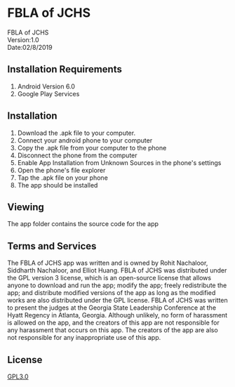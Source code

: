 # FBLA of JCHS

FBLA of JCHS 	
Version:1.0    	
Date:02/8/2019

## Installation Requirements

1. Android Version 6.0
2. Google Play Services

## Installation

1. Download the .apk file to your computer. 
2. Connect your android phone to your computer
3. Copy the .apk file from your computer to the phone
4. Disconnect the phone from the computer
6. Enable App Installation from Unknown Sources in the phone's settings
6. Open the phone's file explorer
7. Tap the .apk file on your phone
8. The app should be installed

## Viewing

The app folder contains the source code for the app

## Terms and Services

The FBLA of JCHS app was written and is owned by Rohit Nachaloor, Siddharth Nachaloor, and Elliot Huang. FBLA of JCHS was distributed under the GPL version 3 license, which is an open-source license that allows anyone to download and run the app; modify the app; freely redistribute the app; and distribute modified versions of the app as long as the modified works are also distributed under the GPL license. FBLA of JCHS was written to present the judges at the Georgia State Leadership Conference at the Hyatt Regency in Atlanta, Georgia. Although unlikely, no form of harassment is allowed on the app, and the creators of this app are not responsible for any harassment that occurs on this app. The creators of the app are also not responsible for any inappropriate use of this app. 

## License
[GPL3.0](https://choosealicense.com/licenses/gpl-3.0/)